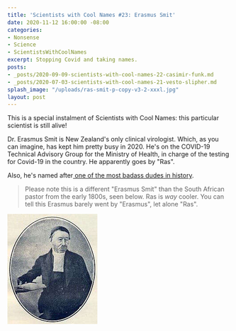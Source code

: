```yaml
---
title: 'Scientists with Cool Names #23: Erasmus Smit'
date: 2020-11-12 16:00:00 -08:00
categories:
- Nonsense
- Science
- ScientistsWithCoolNames
excerpt: Stopping Covid and taking names.
posts:
- _posts/2020-09-09-scientists-with-cool-names-22-casimir-funk.md
- _posts/2020-07-03-scientists-with-cool-names-21-vesto-slipher.md
splash_image: "/uploads/ras-smit-p-copy-v3-2-xxxl.jpg"
layout: post
---
```

This is a special instalment of Scientists with Cool Names: this particular scientist is still alive!

Dr. Erasmus Smit is New Zealand's only clinical virologist. Which, as you can imagine, has kept him pretty busy in 2020. He's on the COVID-19 Technical Advisory Group for the Ministry of Health, in charge of the testing for Covid-19 in the country.
He apparently goes by "Ras".

Also, he's named after[ one of the most badass dudes in history](https://en.wikipedia.org/wiki/Erasmus).

> Please note this is a different "Erasmus Smit" than the South African pastor from the early 1800s, seen below. Ras is _way_ cooler. You can tell this Erasmus barely went by "Erasmus", let alone "Ras".

![](/uploads/erasmus_smit-xl.jpg)